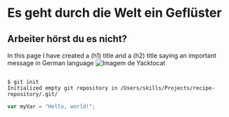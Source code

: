 # Es geht durch die Welt ein Geflüster
## Arbeiter hörst du es nicht?
In this page I have created a (h1) title and a (h2) title saying an important message in German language
![Imagem de Yacktocat](https://octodex.github.com/images/yaktocat.png)
```

$ git init
Initialized empty git repository in /Users/skills/Projects/recipe-repository/.git/
```
``` javascript
var myVar = "Hello, world!";
```
